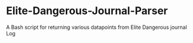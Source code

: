 # Elite-Dangerous-Journal-Parser
A Bash script for returning various datapoints from Elite Dangerous journal Log
